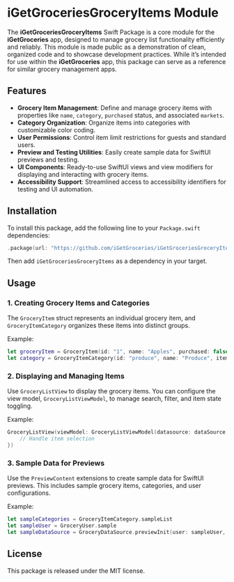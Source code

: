 
# iGetGroceriesGroceryItems Module

The **iGetGroceriesGroceryItems** Swift Package is a core module for the **iGetGroceries** app, designed to manage grocery list functionality efficiently and reliably. This module is made public as a demonstration of clean, organized code and to showcase development practices. While it’s intended for use within the **iGetGroceries** app, this package can serve as a reference for similar grocery management apps.

## Features

- **Grocery Item Management**: Define and manage grocery items with properties like `name`, `category`, `purchased` status, and associated `markets`.
- **Category Organization**: Organize items into categories with customizable color coding.
- **User Permissions**: Control item limit restrictions for guests and standard users.
- **Preview and Testing Utilities**: Easily create sample data for SwiftUI previews and testing.
- **UI Components**: Ready-to-use SwiftUI views and view modifiers for displaying and interacting with grocery items.
- **Accessibility Support**: Streamlined access to accessibility identifiers for testing and UI automation.

## Installation

To install this package, add the following line to your `Package.swift` dependencies:

```swift
.package(url: "https://github.com/iGetGroceries/iGetGroceriesGroceryItems.git", from: "1.0.0")
```

Then add `iGetGroceriesGroceryItems` as a dependency in your target.

## Usage

### 1. Creating Grocery Items and Categories

The `GroceryItem` struct represents an individual grocery item, and `GroceryItemCategory` organizes these items into distinct groups.

Example:
```swift
let groceryItem = GroceryItem(id: "1", name: "Apples", purchased: false, markets: [], categoryId: "produce", oneTimePurchase: false)
let category = GroceryItemCategory(id: "produce", name: "Produce", items: [groceryItem], colorInfo: .green)
```

### 2. Displaying and Managing Items

Use `GroceryListView` to display the grocery items. You can configure the view model, `GroceryListViewModel`, to manage search, filter, and item state toggling.

Example:
```swift
GroceryListView(viewModel: GroceryListViewModel(datasource: dataSource, delegate: delegate) { item in
    // Handle item selection
})
```

### 3. Sample Data for Previews

Use the `PreviewContent` extensions to create sample data for SwiftUI previews. This includes sample grocery items, categories, and user configurations.

Example:
```swift
let sampleCategories = GroceryItemCategory.sampleList
let sampleUser = GroceryUser.sample
let sampleDataSource = GroceryDataSource.previewInit(user: sampleUser, categories: sampleCategories)
```

## License

This package is released under the MIT license.
